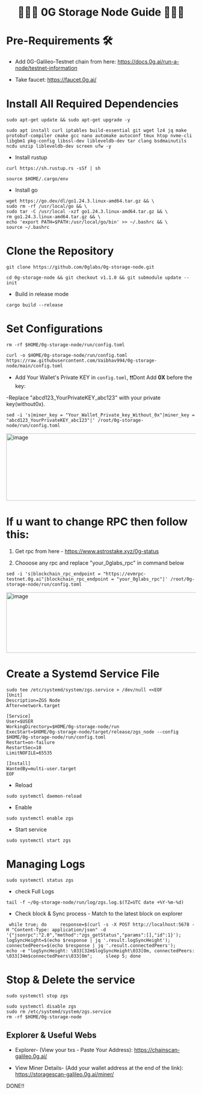 <div align="center">

#  👨🏻‍💻 **0G Storage Node Guide** 👨🏻‍💻

</div>

# Pre-Requirements 🛠

* Add 0G-Galileo-Testnet chain from here: https://docs.0g.ai/run-a-node/testnet-information

* Take faucet: https://faucet.0g.ai/


# Install All Required Dependencies

```
sudo apt-get update && sudo apt-get upgrade -y
```

```
sudo apt install curl iptables build-essential git wget lz4 jq make protobuf-compiler cmake gcc nano automake autoconf tmux htop nvme-cli libgbm1 pkg-config libssl-dev libleveldb-dev tar clang bsdmainutils ncdu unzip libleveldb-dev screen ufw -y
```

* Install rustup

```
curl https://sh.rustup.rs -sSf | sh
```
```
source $HOME/.cargo/env
```


* Install go

```
wget https://go.dev/dl/go1.24.3.linux-amd64.tar.gz && \
sudo rm -rf /usr/local/go && \
sudo tar -C /usr/local -xzf go1.24.3.linux-amd64.tar.gz && \
rm go1.24.3.linux-amd64.tar.gz && \
echo 'export PATH=$PATH:/usr/local/go/bin' >> ~/.bashrc && \
source ~/.bashrc
```


# Clone the Repository

```
git clone https://github.com/0glabs/0g-storage-node.git
```

```
cd 0g-storage-node && git checkout v1.1.0 && git submodule update --init
```

* Build in release mode 

```
cargo build --release
```

# Set Configurations

```
rm -rf $HOME/0g-storage-node/run/config.toml
```

```
curl -o $HOME/0g-storage-node/run/config.toml https://raw.githubusercontent.com/Vaibhav994/0g-storage-node/main/config.toml
```


* Add Your Wallet's Private KEY in `config.toml`, ❗❗Dont Add **0X** before the key:

-Replace "abcd123_YourPrivateKEY_abc123" with your private key(without0x).

```
sed -i 's|miner_key = "Your_Wallet_Private_key_Without_0x"|miner_key = "abcd123_YourPrivateKEY_abc123"|' /root/0g-storage-node/run/config.toml

```
<img width="1549" height="179" alt="image" src="https://github.com/user-attachments/assets/a855be7d-7150-438d-8adf-652ac27bc032" />


# If u want to change RPC then follow this:

1. Get rpc from here - https://www.astrostake.xyz/0g-status

2. Chooose any rpc and replace "your_0glabs_rpc" in command below

```
sed -i 's|blockchain_rpc_endpoint = "https://evmrpc-testnet.0g.ai"|blockchain_rpc_endpoint = "your_0glabs_rpc"|' /root/0g-storage-node/run/config.toml

```

<img width="1424" height="161" alt="image" src="https://github.com/user-attachments/assets/e25a3c5f-1151-4274-9b66-0c1795b6f4b7" />


# Create a Systemd Service File

```
sudo tee /etc/systemd/system/zgs.service > /dev/null <<EOF
[Unit]
Description=ZGS Node
After=network.target

[Service]
User=$USER
WorkingDirectory=$HOME/0g-storage-node/run
ExecStart=$HOME/0g-storage-node/target/release/zgs_node --config $HOME/0g-storage-node/run/config.toml
Restart=on-failure
RestartSec=10
LimitNOFILE=65535

[Install]
WantedBy=multi-user.target
EOF
```

* Reload

```
sudo systemctl daemon-reload
```

* Enable

```
sudo systemctl enable zgs
```

* Start service

```
sudo systemctl start zgs
```


# Managing Logs

```
sudo systemctl status zgs
```

* check Full Logs

```
tail -f ~/0g-storage-node/run/log/zgs.log.$(TZ=UTC date +%Y-%m-%d)
```

* Check block & Sync process - Match to the latest block on explorer

```
 while true; do     response=$(curl -s -X POST http://localhost:5678 -H "Content-Type: application/json" -d '{"jsonrpc":"2.0","method":"zgs_getStatus","params":[],"id":1}');     logSyncHeight=$(echo $response | jq '.result.logSyncHeight');     connectedPeers=$(echo $response | jq '.result.connectedPeers');     echo -e "logSyncHeight: \033[32m$logSyncHeight\033[0m, connectedPeers: \033[34m$connectedPeers\033[0m";     sleep 5; done
```



# Stop & Delete the service

```
sudo systemctl stop zgs
```

```
sudo systemctl disable zgs
sudo rm /etc/systemd/system/zgs.service
rm -rf $HOME/0g-storage-node
```



## Explorer & Useful Webs

* Explorer- (View your txs - Paste Your Address): https://chainscan-galileo.0g.ai/

* View Miner Details- (Add your wallet address at the end of the link): https://storagescan-galileo.0g.ai/miner/

DONE!!



